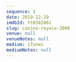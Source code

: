 ```yaml
---
sequence: 1
date: 2019-12-29
imdbId: tt0381061
slug: casino-royale-2006
venue: null
venueNotes: null
medium: iTunes
mediumNotes: null
---
```


